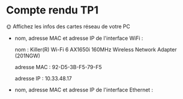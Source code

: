 # Compte rendu TP1

🌞 Affichez les infos des cartes réseau de votre PC

- nom, adresse MAC et adresse IP de l'interface WiFi : 

    nom :  Killer(R) Wi-Fi 6 AX1650i 160MHz Wireless Network Adapter (201NGW)
    
    adresse MAC :  92-D5-3B-F5-79-F5

    adresse IP :  10.33.48.17

- nom, adresse MAC et adresse IP de l'interface Ethernet :
